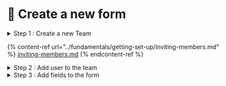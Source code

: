 # 📑 Create a new form

<details>

<summary>Step 1 : Create a new Team</summary>



</details>

{% content-ref url="../fundamentals/getting-set-up/inviting-members.md" %}
[inviting-members.md](../fundamentals/getting-set-up/inviting-members.md)
{% endcontent-ref %}

<details>

<summary>Step 2 : Add user to the team</summary>



</details>

<details>

<summary>Step 3 : Add fields to the form</summary>



</details>

